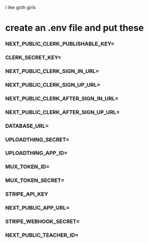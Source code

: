 I like goth girls


# create an .env file and put these

### NEXT_PUBLIC_CLERK_PUBLISHABLE_KEY=
### CLERK_SECRET_KEY=
### NEXT_PUBLIC_CLERK_SIGN_IN_URL=
### NEXT_PUBLIC_CLERK_SIGN_UP_URL=
### NEXT_PUBLIC_CLERK_AFTER_SIGN_IN_URL=
### NEXT_PUBLIC_CLERK_AFTER_SIGN_UP_URL=

### DATABASE_URL=

### UPLOADTHING_SECRET=
### UPLOADTHING_APP_ID=

### MUX_TOKEN_ID=
### MUX_TOKEN_SECRET=

### STRIPE_API_KEY
### NEXT_PUBLIC_APP_URL=
### STRIPE_WEBHOOK_SECRET=

### NEXT_PUBLIC_TEACHER_ID=
